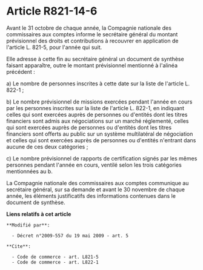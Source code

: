 # Article R821-14-6

Avant le 31 octobre de chaque année, la Compagnie nationale des commissaires aux comptes informe le secrétaire général du
montant prévisionnel des droits et contributions à recouvrer en application de l'article L. 821-5, pour l'année qui suit. 

Elle adresse à cette fin au secrétaire général un document de synthèse faisant apparaître, outre le montant prévisionnel
mentionné à l'alinéa précédent : 

a) Le nombre de personnes inscrites à cette date sur la liste de l'article L. 822-1 ; 

b) Le nombre prévisionnel de missions exercées pendant l'année en cours par les personnes inscrites sur la liste de l'article
L. 822-1, en indiquant celles qui sont exercées auprès de personnes ou d'entités dont les titres financiers sont admis aux
négociations sur un marché réglementé, celles qui sont exercées auprès de personnes ou d'entités dont les titres financiers
sont offerts au public sur un système multilatéral de négociation et celles qui sont exercées auprès de personnes ou
d'entités n'entrant dans aucune de ces deux catégories ; 

c) Le nombre prévisionnel de rapports de certification signés par les mêmes personnes pendant l'année en cours, ventilé selon
les trois catégories mentionnées au b. 

La Compagnie nationale des commissaires aux comptes communique au secrétaire général, sur sa demande et avant le 30 novembre
de chaque année, les éléments justificatifs des informations contenues dans le document de synthèse.

**Liens relatifs à cet article**

	**Modifié par**:

	  - Décret n°2009-557 du 19 mai 2009 - art. 5

	**Cite**:

	  - Code de commerce - art. L821-5
	  - Code de commerce - art. L822-1
